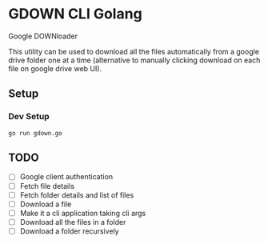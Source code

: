 # GDOWN CLI Golang

Google DOWNloader

This utility can be used to download all the files automatically from a google drive folder one at a time (alternative to manually clicking download on each file on google drive web UI).

## Setup

### Dev Setup

```shell
go run gdown.go
```

## TODO

- [ ] Google client authentication
- [ ] Fetch file details
- [ ] Fetch folder details and list of files
- [ ] Download a file
- [ ] Make it a cli application taking cli args
- [ ] Download all the files in a folder
- [ ] Download a folder recursively
